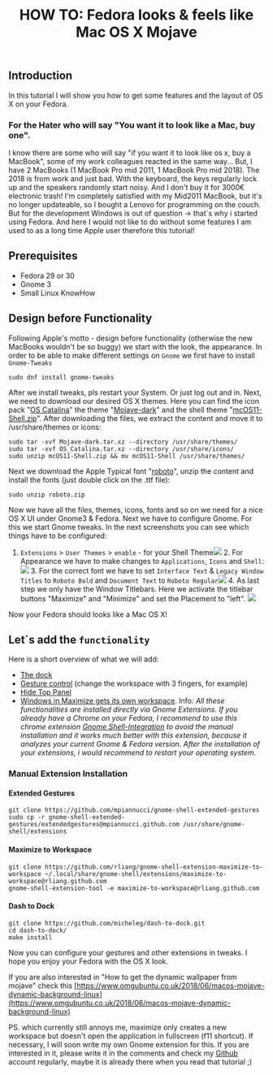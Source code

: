 ﻿---
title: "HOW TO: Fedora looks & feels like Mac OS X Mojave"
categories:
  - Linux
tags:
  - Linux
  - Fedora
---
## Introduction
In this tutorial I will show you how to get some features and the layout of OS X on your Fedora.

### For the Hater who will say "You want it to look like a Mac, buy one".
I know there are some who will say "if you want it to look like os x, buy a MacBook",  some of my work colleagues reacted in the same way... But, I have 2 MacBooks (1 MacBook Pro mid 2011, 1 MacBook Pro mid 2018). The 2018 is from work and just bad. With the keyboard, the keys regularly lock up and the speakers randomly start noisy. And I don't buy it for 3000€ electronic trash!
I'm completely satisfied with my Mid2011 MacBook, but it's no longer updateable, so I bought a Lenovo for programming on the couch. But for the development Windows is out of question -> that´s why i started using Fedora. And here I would not like to do without some features I am used to as a long time Apple user therefore this tutorial!

## Prerequisites
- Fedora 29 or 30
- Gnome 3
- Small Linux KnowHow

## Design before Functionality
Following Apple's motto - design before functionality (otherwise the new MacBooks wouldn't be so buggy) we start with the look, the appearance.
In order to be able to make different settings on ``Gnome`` we first have to install ``Gnome-Tweaks``
```shell
sudo dnf install gnome-tweaks
```
After we install tweaks, pls restart your System. Or just log out and in.
Next, we need to download our desired OS X themes. Here you can find the icon pack "[OS Catalina]((https://www.gnome-look.org/p/1309810/))" the theme "[Mojave-dark](https://www.gnome-look.org/p/1275087/)" and the shell theme "[mcOS11-Shell.zip](https://www.gnome-look.org/p/1220826/)". 
After downloading the files, we extract the content and move it to /usr/share/themes or icons:
```shell
sudo tar -xvf Mojave-dark.tar.xz --directory /usr/share/themes/
sudo tar -xvf OS_Catalina.tar.xz --directory /usr/share/icons/
sudo unzip mcOS11-Shell.zip && mv mcOS11-Shell /usr/share/themes/
```
Next we download the Apple Typical font "[roboto](https://www.fontsquirrel.com/fonts/roboto)", unzip the content and install the fonts (just double click on the .ttf file):
```shell
sudo unzip roboto.zip
```
Now we have all the files, themes, icons, fonts and so on we need for a nice OS X UI under Gnome3 & Fedora. Next we have to configure Gnome. For this we start Gnome tweaks.
In the next screenshots you can see which things have to be configured:
1. ``Extensions`` > ``User Themes`` > ``enable`` -  for your Shell Theme![](https://whit-e.com/images/screenshots_osx_fedora/extensions_user_themes.jpg)
	2. For Appearance we have to make changes to ``Applications``, ``Icons`` and ``Shell``:![](https://whit-e.com/images/screenshots_osx_fedora/appearance_settings.jpg)
	3. For the correct font we have to set ``Interface Text`` & ``Legacy Window Titles`` to ``Roboto Bold`` and ``Document Text`` to ``Roboto Regular``![](https://whit-e.com/images/screenshots_osx_fedora/fonts.jpg)
	4. As last step we only have the Window Titlebars. Here we activate the titlebar buttons "Maximize" and "Minimize" and set the Placement to "left". ![](https://whit-e.com/images/screenshots_osx_fedora/window_titlebars.jpg)

Now your Fedora should looks like a Mac OS X! 
## Let´s add the ``functionality``
Here is a short overview of what we will add:
- [The dock](https://extensions.gnome.org/extension/307/dash-to-dock/)
- [Gesture control](https://extensions.gnome.org/extension/1253/extended-gestures/) (change the workspace with 3 fingers, for example) 
- [Hide Top Panel](https://extensions.gnome.org/extension/740/hide-top-panel/)
- [Windows in Maximize gets its own workspace](https://extensions.gnome.org/extension/1181/maximize-to-workspace/).
Info: *All these functionalities are installed directly via Gnome Extensions. If you already have a Chrome on your Fedora, I recommend to use this chrome extension [Gnome Shell-Integration](https://chrome.google.com/webstore/detail/gnome-shell-integration/gphhapmejobijbbhgpjhcjognlahblep) to avoid the manual installation and it works much better with this extension, because it analyzes your current Gnome & Fedora version. After the installation of your extensions, i would recommend to restart your operating system.*
 ### Manual Extension Installation
 #### Extended Gestures
 ```shell
 git clone https://github.com/mpiannucci/gnome-shell-extended-gestures
sudo cp -r gnome-shell-extended-gestures/extendedgestures@mpiannucci.github.com /usr/share/gnome-shell/extensions
 ```
#### Maximize to Workspace
```shell
git clone https://github.com/rliang/gnome-shell-extension-maximize-to-workspace ~/.local/share/gnome-shell/extensions/maximize-to-workspace@rliang.github.com
gnome-shell-extension-tool -e maximize-to-workspace@rliang.github.com
```
#### Dash to Dock
```shell
git clone https://github.com/micheleg/dash-to-dock.git
cd dash-to-dock/
make install
```
Now you can configure your gestures and other extensions in tweaks. 
I hope you enjoy your Fedora with the OS X look.

If you are also interested in "How to get the dynamic wallpaper from mojave" check this [https://www.omgubuntu.co.uk/2018/06/macos-mojave-dynamic-background-linux](https://www.omgubuntu.co.uk/2018/06/macos-mojave-dynamic-background-linux)

PS. which currently still annoys me, maximize only creates a new workspace but doesn't open the application in fullscreen (f11 shortcut).
If necessary, I will soon write my own Gnome extension for this. If you are interested in it, please write it in the comments and check my [Github](https://github.com/whit-e) account regularly, maybe it is already there when you read that tutorial ;) 
